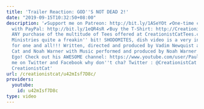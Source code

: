 ```yaml
---
title: 'Trailer Reaction: GOD''S NOT DEAD 2!'
date: "2019-09-15T10:32:50+08:00"
description: '✔Support me on Patreon: http://bit.ly/1ASeYOt ✔One-time contribution
  with PayPal: http://bit.ly/1eQR4sR ✔Buy the T-Shirt: http://CreationistCatTees.com
  ANY purchase of the multitude of Tees offered at CreationistCatTees.com helps CC
  Ministries quite a freakin'' bit! SHODOMITES, dish video is a very individual situation
  for one and all!!! Written, directed and produced by Vadim Newquist and Creationist
  Cat and Noah Warner with Music performed and produced by Noah Warner Thanks to Pauls
  Ego! Check out his AWESOME channel: https://www.youtube.com/user/PaulsEgo Stalk
  me on Twitter and Facebook why don''t cha? Twitter : @CreationistCat Facebook :
  CreationistCat'
url: /creationistcat/u42mIsf7D8c/
providers:
  youtube:
    id: u42mIsf7D8c
type: video
---
```

